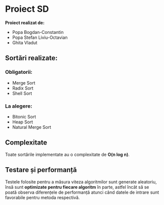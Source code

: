 # Proiect SD

**Proiect realizat de:**  
- Popa Bogdan-Constantin  
- Popa Stefan Liviu-Octavian  
- Ghita Vladut  

## Sortări realizate:

### Obligatorii:
- Merge Sort  
- Radix Sort  
- Shell Sort  

### La alegere:
- Bitonic Sort  
- Heap Sort  
- Natural Merge Sort  

## Complexitate

Toate sortările implementate au o complexitate de **O(n log n)**.

## Testare și performanță

Testele folosite pentru a măsura viteza algoritmilor sunt generate aleatoriu, însă sunt **optimizate pentru fiecare algoritm** în parte, astfel încât să se poată observa diferențele de performanță atunci când datele de intrare sunt favorabile pentru metoda respectivă.
